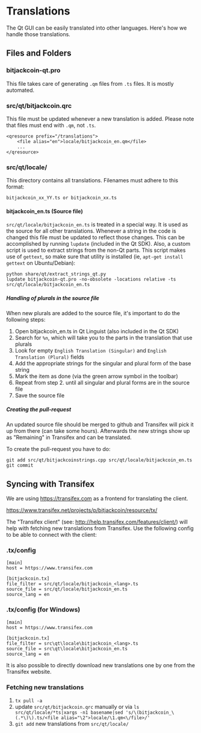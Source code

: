 Translations
============

The Qt GUI can be easily translated into other languages. Here's how we
handle those translations.

Files and Folders
-----------------

### bitjackcoin-qt.pro

This file takes care of generating `.qm` files from `.ts` files. It is mostly
automated.

### src/qt/bitjackcoin.qrc

This file must be updated whenever a new translation is added. Please note that
files must end with `.qm`, not `.ts`.

    <qresource prefix="/translations">
        <file alias="en">locale/bitjackcoin_en.qm</file>
        ...
    </qresource>

### src/qt/locale/

This directory contains all translations. Filenames must adhere to this format:

    bitjackcoin_xx_YY.ts or bitjackcoin_xx.ts

#### bitjackcoin_en.ts (Source file)

`src/qt/locale/bitjackcoin_en.ts` is treated in a special way. It is used as the
source for all other translations. Whenever a string in the code is changed
this file must be updated to reflect those changes. This can be accomplished
by running `lupdate` (included in the Qt SDK). Also, a custom script is used
to extract strings from the non-Qt parts. This script makes use of `gettext`,
so make sure that utility is installed (ie, `apt-get install gettext` on 
Ubuntu/Debian):

    python share/qt/extract_strings_qt.py
    lupdate bitjackcoin-qt.pro -no-obsolete -locations relative -ts src/qt/locale/bitjackcoin_en.ts
    
##### Handling of plurals in the source file

When new plurals are added to the source file, it's important to do the following steps:

1. Open bitjackcoin_en.ts in Qt Linguist (also included in the Qt SDK)
2. Search for `%n`, which will take you to the parts in the translation that use plurals
3. Look for empty `English Translation (Singular)` and `English Translation (Plural)` fields
4. Add the appropriate strings for the singular and plural form of the base string
5. Mark the item as done (via the green arrow symbol in the toolbar)
6. Repeat from step 2. until all singular and plural forms are in the source file
7. Save the source file

##### Creating the pull-request

An updated source file should be merged to github and Transifex will pick it
up from there (can take some hours). Afterwards the new strings show up as "Remaining"
in Transifex and can be translated.

To create the pull-request you have to do:

    git add src/qt/bitjackcoinstrings.cpp src/qt/locale/bitjackcoin_en.ts
    git commit

Syncing with Transifex
----------------------

We are using https://transifex.com as a frontend for translating the client.

https://www.transifex.net/projects/p/bitjackcoin/resource/tx/

The "Transifex client" (see: http://help.transifex.com/features/client/)
will help with fetching new translations from Transifex. Use the following
config to be able to connect with the client:

### .tx/config

    [main]
    host = https://www.transifex.com

    [bitjackcoin.tx]
    file_filter = src/qt/locale/bitjackcoin_<lang>.ts
    source_file = src/qt/locale/bitjackcoin_en.ts
    source_lang = en
    
### .tx/config (for Windows)

    [main]
    host = https://www.transifex.com

    [bitjackcoin.tx]
    file_filter = src\qt\locale\bitjackcoin_<lang>.ts
    source_file = src\qt\locale\bitjackcoin_en.ts
    source_lang = en

It is also possible to directly download new translations one by one from the Transifex website.

### Fetching new translations

1. `tx pull -a`
2. update `src/qt/bitjackcoin.qrc` manually or via
   `ls src/qt/locale/*ts|xargs -n1 basename|sed 's/\(bitjackcoin_\(.*\)\).ts/<file alias="\2">locale/\1.qm<\/file>/'`
3. `git add` new translations from `src/qt/locale/`

